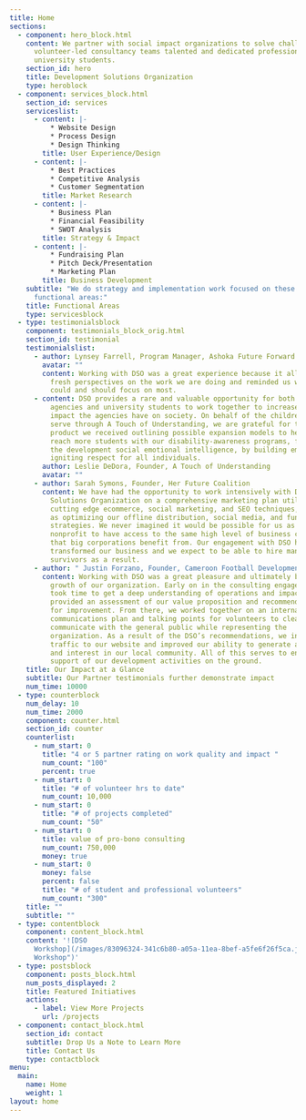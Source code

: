 ```yaml
---
title: Home
sections:
  - component: hero_block.html
    content: We partner with social impact organizations to solve challenges. Our
      volunteer-led consultancy teams talented and dedicated professionals and
      university students.
    section_id: hero
    title: Development Solutions Organization
    type: heroblock
  - component: services_block.html
    section_id: services
    serviceslist:
      - content: |-
          * Website Design
          * Process Design
          * Design Thinking
        title: User Experience/Design
      - content: |-
          * Best Practices
          * Competitive Analysis
          * Customer Segmentation
        title: Market Research
      - content: |-
          * Business Plan
          * Financial Feasibility
          * SWOT Analysis
        title: Strategy & Impact
      - content: |-
          * Fundraising Plan
          * Pitch Deck/Presentation
          * Marketing Plan
        title: Business Development
    subtitle: "We do strategy and implementation work focused on these core
      functional areas:"
    title: Functional Areas
    type: servicesblock
  - type: testimonialsblock
    component: testimonials_block_orig.html
    section_id: testimonial
    testimonialslist:
      - author: Lynsey Farrell, Program Manager, Ashoka Future Forward
        avatar: ""
        content: Working with DSO was a great experience because it allowed us to get
          fresh perspectives on the work we are doing and reminded us what we
          could and should focus on most.
      - content: DSO provides a rare and valuable opportunity for both non-for-profit
          agencies and university students to work together to increase the
          impact the agencies have on society. On behalf of the children we
          serve through A Touch of Understanding, we are grateful for the
          product we received outlining possible expansion models to help us
          reach more students with our disability-awareness programs, fostering
          the development social emotional intelligence, by building empathy and
          igniting respect for all individuals.
        author: Leslie DeDora, Founder, A Touch of Understanding
        avatar: ""
      - author: Sarah Symons, Founder, Her Future Coalition
        content: We have had the opportunity to work intensively with Development
          Solutions Organization on a comprehensive marketing plan utilizing
          cutting edge ecommerce, social marketing, and SEO techniques, as well
          as optimizing our offline distribution, social media, and fundraising
          strategies. We never imagined it would be possible for us as a
          nonprofit to have access to the same high level of business consulting
          that big corporations benefit from. Our engagement with DSO has truly
          transformed our business and we expect to be able to hire many more
          survivors as a result.
      - author: " Justin Forzano, Founder, Cameroon Football Development Program (CFDP)"
        content: Working with DSO was a great pleasure and ultimately beneficial to the
          growth of our organization. Early on in the consulting engagement, DSO
          took time to get a deep understanding of operations and impact and
          provided an assessment of our value proposition and recommendations
          for improvement. From there, we worked together on an internal
          communications plan and talking points for volunteers to clearly
          communicate with the general public while representing the
          organization. As a result of the DSO’s recommendations, we increased
          traffic to our website and improved our ability to generate awareness
          and interest in our local community. All of this serves to enhance
          support of our development activities on the ground.
    title: Our Impact at a Glance
    subtitle: Our Partner testimonials further demonstrate impact
    num_time: 10000
  - type: counterblock
    num_delay: 10
    num_time: 2000
    component: counter.html
    section_id: counter
    counterlist:
      - num_start: 0
        title: "4 or 5 partner rating on work quality and impact "
        num_count: "100"
        percent: true
      - num_start: 0
        title: "# of volunteer hrs to date"
        num_count: 10,000
      - num_start: 0
        title: "# of projects completed"
        num_count: "50"
      - num_start: 0
        title: value of pro-bono consulting
        num_count: 750,000
        money: true
      - num_start: 0
        money: false
        percent: false
        title: "# of student and professional volunteers"
        num_count: "300"
    title: ""
    subtitle: ""
  - type: contentblock
    component: content_block.html
    content: '![DSO
      Workshop](/images/83096324-341c6b80-a05a-11ea-8bef-a5fe6f26f5ca.jpg "DSO
      Workshop")'
  - type: postsblock
    component: posts_block.html
    num_posts_displayed: 2
    title: Featured Initiatives
    actions:
      - label: View More Projects
        url: /projects
  - component: contact_block.html
    section_id: contact
    subtitle: Drop Us a Note to Learn More
    title: Contact Us
    type: contactblock
menu:
  main:
    name: Home
    weight: 1
layout: home
---
```

